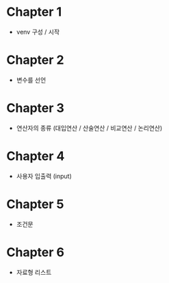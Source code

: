 # Chapter 1

- venv 구성 / 시작

# Chapter 2

- 변수를 선언

# Chapter 3

- 연산자의 종류 (대입연산 / 산술연산 / 비교연산 / 논리연산)

# Chapter 4

- 사용자 입출력 (input)

# Chapter 5

- 조건문

# Chapter 6

- 자료형 리스트

